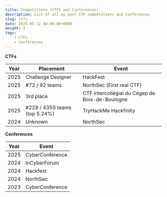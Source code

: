 ```yaml
---
title: Competitions (CTFS and Conferences)
description: List of all my past CTF compétitions and Conferences
slug: ctfs
date: 2025-05-12 00:00:00+0000  
weight: 2
tags:
    - CTFs
    - Conferences
---
```


**CTFs**

| Year | Placement | Event | 
|------|-----------|-------|
| 2025 | Challenge Designer | HackFest|
| 2025 | #72 / 92 teams| NorthSec (First real CTF)|
| 2025 | 3rd place | CTF intercollégial du Cégep de Bois-de-Boulogne |
| 2025 | #228 / 4350 teams (top 5.24%)|TryHackMe Hackfinity |
| 2024| Unknown |NorthSec |

**Conferences**

| Year | Event |
|------|-------|
| 2025 | CyberConference |
| 2024 | InCyberForum |
| 2024 | Hackfest |
| 2024 | NorthSec |
| 2023 | CyberConference |

